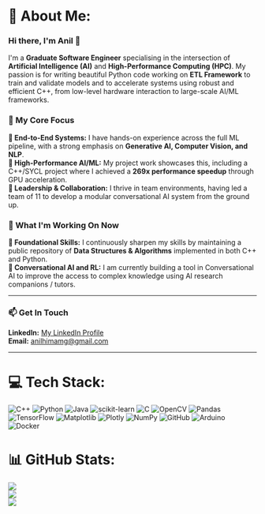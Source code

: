 # 💫 About Me:
### Hi there, I'm Anil 👋<br>
I'm a **Graduate Software Engineer** specialising in the intersection of **Artificial Intelligence (AI)** and **High-Performance Computing (HPC)**. My passion is for writing beautiful Python code working on **ETL Framework** to train and validate models and to accelerate systems using robust and efficient C++, from low-level hardware interaction to large-scale AI/ML frameworks.<br>

### 🚀 My Core Focus<br>
   **🔹 End-to-End Systems:** I have hands-on experience across the full ML pipeline, with a strong emphasis on **Generative AI, Computer Vision, and NLP**.
<br>   **🔹 High-Performance AI/ML:** My project work showcases this, including a C++/SYCL project where I achieved a **269x performance speedup** through GPU acceleration.
<br>   **🔹 Leadership & Collaboration:** I thrive in team environments, having led a team of 11 to develop a modular conversational AI system from the ground up.<br>

### 🔭 What I'm Working On Now<br>
   **🧠 Foundational Skills:** I continuously sharpen my skills by maintaining a public repository of **Data Structures & Algorithms** implemented in both C++ and Python.
<br>   **🧠 Conversational AI and RL:** I am currently building a tool in Conversational AI to improve the access to complex knowledge using AI research companions / tutors.

---

### 📫 Get In Touch<br>
   **LinkedIn:** [My LinkedIn Profile](https://www.linkedin.com/in/godugu-anil-himam-040158170/)
<br>   **Email:** anilhimamg@gmail.com

---

# 💻 Tech Stack:
![C++](https://img.shields.io/badge/c++-%2300599C.svg?style=for-the-badge&logo=c%2B%2B&logoColor=white) ![Python](https://img.shields.io/badge/python-3670A0?style=for-the-badge&logo=python&logoColor=ffdd54) ![Java](https://img.shields.io/badge/java-%23ED8B00.svg?style=for-the-badge&logo=openjdk&logoColor=white) ![scikit-learn](https://img.shields.io/badge/scikit--learn-%23F7931E.svg?style=for-the-badge&logo=scikit-learn&logoColor=white) ![C](https://img.shields.io/badge/c-%2300599C.svg?style=for-the-badge&logo=c&logoColor=white) ![OpenCV](https://img.shields.io/badge/opencv-%23white.svg?style=for-the-badge&logo=opencv&logoColor=white) ![Pandas](https://img.shields.io/badge/pandas-%23150458.svg?style=for-the-badge&logo=pandas&logoColor=white) ![TensorFlow](https://img.shields.io/badge/TensorFlow-%23FF6F00.svg?style=for-the-badge&logo=TensorFlow&logoColor=white) ![Matplotlib](https://img.shields.io/badge/Matplotlib-%23ffffff.svg?style=for-the-badge&logo=Matplotlib&logoColor=black) ![Plotly](https://img.shields.io/badge/Plotly-%233F4F75.svg?style=for-the-badge&logo=plotly&logoColor=white) ![NumPy](https://img.shields.io/badge/numpy-%23013243.svg?style=for-the-badge&logo=numpy&logoColor=white) ![GitHub](https://img.shields.io/badge/github-%23121011.svg?style=for-the-badge&logo=github&logoColor=white) ![Arduino](https://img.shields.io/badge/-Arduino-00979D?style=for-the-badge&logo=Arduino&logoColor=white) ![Docker](https://img.shields.io/badge/docker-%230db7ed.svg?style=for-the-badge&logo=docker&logoColor=white)
# 📊 GitHub Stats:
![](https://github-readme-stats.vercel.app/api?username=anilhimam17&theme=blue-green&hide_border=false&include_all_commits=true&count_private=true)<br/>
![](https://nirzak-streak-stats.vercel.app/?user=anilhimam17&theme=blue-green&hide_border=false)<br/>
![](https://github-readme-stats.vercel.app/api/top-langs/?username=anilhimam17&theme=blue-green&hide_border=false&include_all_commits=true&count_private=true&layout=compact)

<!-- Proudly created with GPRM ( https://gprm.itsvg.in ) -->
